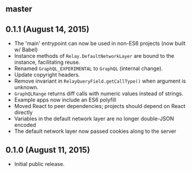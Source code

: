 ## master

## 0.1.1 (August 14, 2015)

* The 'main' entrypoint can now be used in non-ES6 projects (now built w/ Babel)
* Instance methods of `Relay.DefaultNetworkLayer` are bound to the instance,
  facilitating reuse.
* Renamed `GraphQL_EXPERIMENTAL` to `GraphQL` (internal change).
* Update copyright headers.
* Remove invariant in `RelayQueryField.getCallType()` when argument is unknown.
* `GraphQLRange` returns diff calls with numeric values instead of strings.
* Example apps now include an ES6 polyfill
* Moved React to peer dependencies; projects should depend on React directly
* Variables in the default network layer are no longer double-JSON encoded
* The default network layer now passed cookies along to the server

## 0.1.0 (August 11, 2015)

* Initial public release.
